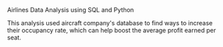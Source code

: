 Airlines Data Analysis using SQL and Python

This analysis used aircraft company's database to find ways to increase their occupancy rate, which can help boost the average profit earned per seat.
